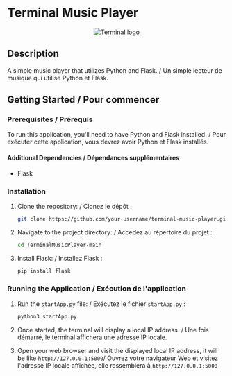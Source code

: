 # Terminal Music Player
<div style="text-align:center">
    <a href="https://terminal-cloud.vercel.app/">
        <img src="https://terminal-cloud.vercel.app/static/images/terminal.jpg" alt="Terminal logo" />
    </a>
</div>

## Description

 A simple music player that utilizes Python and Flask. / Un simple lecteur de musique qui utilise Python et Flask.

## Getting Started / Pour commencer

### Prerequisites / Prérequis

To run this application, you'll need to have Python and Flask installed. / Pour exécuter cette application, vous devrez avoir Python et Flask installés.

#### Additional Dependencies / Dépendances supplémentaires

- Flask

### Installation

1. Clone the repository: / Clonez le dépôt :

    ```bash
    git clone https://github.com/your-username/terminal-music-player.git
    ```

2. Navigate to the project directory: / Accédez au répertoire du projet :

    ```bash
    cd TerminalMusicPlayer-main
    ```

3. Install Flask: / Installez Flask :

    ```bash
    pip install flask
    ```

### Running the Application / Exécution de l'application

1. Run the `startApp.py` file: / Exécutez le fichier `startApp.py` :

    ```bash
    python3 startApp.py
    ```

2. Once started, the terminal will display a local IP address. / Une fois démarré, le terminal affichera une adresse IP locale.

3. Open your web browser and visit the displayed local IP address, it will be like ```http://127.0.0.1:5000```/ Ouvrez votre navigateur Web et visitez l'adresse IP locale affichée, elle ressemblera à ```http://127.0.0.1:5000```

